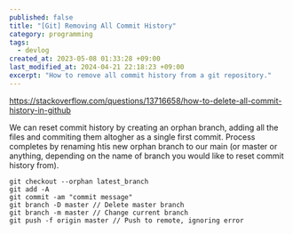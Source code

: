 ```yaml
---
published: false
title: "[Git] Removing All Commit History"
category: programming
tags:
  - devlog
created_at: 2023-05-08 01:33:28 +09:00
last_modified_at: 2024-04-21 22:18:23 +09:00
excerpt: "How to remove all commit history from a git repository."
---
```


https://stackoverflow.com/questions/13716658/how-to-delete-all-commit-history-in-github

We can reset commit history by creating an orphan branch, adding all the files and commiting them altogher as a single first commit.  Process completes by renaming htis new orphan branch to our main (or master or anything, depending on the name of branch you would like to reset commit history from). 

```
git checkout --orphan latest_branch
git add -A
git commit -am "commit message"
git branch -D master // Delete master branch
git branch -m master // Change current branch
git push -f origin master // Push to remote, ignoring error
```